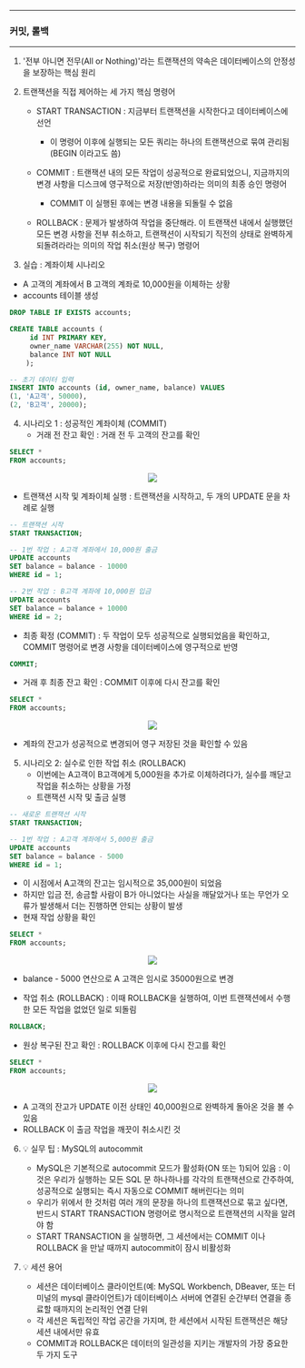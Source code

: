 -----
### 커밋, 롤백
-----
1. '전부 아니면 전무(All or Nothing)'라는 트랜잭션의 약속은 데이터베이스의 안정성을 보장하는 핵심 원리
2. 트랜잭션을 직접 제어하는 세 가지 핵심 명령어
   - START TRANSACTION : 지금부터 트랜잭션을 시작한다고 데이터베이스에 선언
     + 이 명령어 이후에 실행되는 모든 쿼리는 하나의 트랜잭션으로 묶여 관리됨 (BEGIN 이라고도 씀)

   - COMMIT : 트랜잭션 내의 모든 작업이 성공적으로 완료되었으니, 지금까지의 변경 사항을 디스크에 영구적으로 저장(반영)하라는 의미의 최종 승인 명령어
     + COMMIT 이 실행된 후에는 변경 내용을 되돌릴 수 없음
     
   - ROLLBACK : 문제가 발생하여 작업을 중단해라. 이 트랜잭션 내에서 실행했던 모든 변경 사항을 전부 취소하고, 트랜잭션이 시작되기 직전의 상태로 완벽하게 되돌려라라는 의미의 작업 취소(원상 복구) 명령어
     
3. 실습 : 계좌이체 시나리오
  - A 고객의 계좌에서 B 고객의 계좌로 10,000원을 이체하는 상황
  - accounts 테이블 생성
```sql
DROP TABLE IF EXISTS accounts;

CREATE TABLE accounts (
     id INT PRIMARY KEY,
     owner_name VARCHAR(255) NOT NULL,
     balance INT NOT NULL
    );
```
```sql
-- 초기 데이터 입력
INSERT INTO accounts (id, owner_name, balance) VALUES
(1, 'A고객', 50000),
(2, 'B고객', 20000);
```

4. 시나리오 1 : 성공적인 계좌이체 (COMMIT)
   - 거래 전 잔고 확인 : 거래 전 두 고객의 잔고를 확인
```sql
SELECT *
FROM accounts;
```
<div align="center">
<img src="https://github.com/user-attachments/assets/34d0df06-1ba1-406a-81a1-ffbcac088fb3">
</div>

   - 트랜잭션 시작 및 계좌이체 실행 : 트랜잭션을 시작하고, 두 개의 UPDATE 문을 차례로 실행
```sql
-- 트랜잭션 시작
START TRANSACTION;

-- 1번 작업 : A고객 계좌에서 10,000원 출금
UPDATE accounts
SET balance = balance - 10000
WHERE id = 1;

-- 2번 작업 : B고객 계좌에 10,000원 입금
UPDATE accounts
SET balance = balance + 10000
WHERE id = 2;
```

  - 최종 확정 (COMMIT) : 두 작업이 모두 성공적으로 실행되었음을 확인하고, COMMIT 명령어로 변경 사항을 데이터베이스에 영구적으로 반영
```sql
COMMIT;
```

  - 거래 후 최종 잔고 확인 : COMMIT 이후에 다시 잔고를 확인
```sql
SELECT *
FROM accounts;
```
<div align="center">
<img src="https://github.com/user-attachments/assets/f43c78e6-0b20-489b-91d5-48a38c143693">
</div>

  - 계좌의 잔고가 성공적으로 변경되어 영구 저장된 것을 확인할 수 있음

5. 시나리오 2: 실수로 인한 작업 취소 (ROLLBACK)
   - 이번에는 A고객이 B고객에게 5,000원을 추가로 이체하려다가, 실수를 깨닫고 작업을 취소하는 상황을 가정
   - 트랜잭션 시작 및 출금 실행
```sql
-- 새로운 트랜잭션 시작
START TRANSACTION;

-- 1번 작업 : A고객 계좌에서 5,000원 출금
UPDATE accounts
SET balance = balance - 5000
WHERE id = 1;
```
   - 이 시점에서 A고객의 잔고는 임시적으로 35,000원이 되었음
   - 하지만 입금 전, 송금할 사람이 B가 아니었다는 사실을 깨달았거나 또는 무언가 오류가 발생해서 더는 진행하면 안되는 상황이 발생
   - 현재 작업 상황을 확인
```sql
SELECT *
FROM accounts;
```
<div align="center">
<img src="https://github.com/user-attachments/assets/8fa0a49b-7445-4546-b63a-42619e102cf5">
</div>

   - balance - 5000 연산으로 A 고객은 임시로 35000원으로 변경

   - 작업 취소 (ROLLBACK) : 이때 ROLLBACK을 실행하여, 이번 트랜잭션에서 수행한 모든 작업을 없었던 일로 되돌림
```sql
ROLLBACK;
```

   - 원상 복구된 잔고 확인 : ROLLBACK 이후에 다시 잔고를 확인
```sql
SELECT *
FROM accounts;
```

<div align="center">
<img src="https://github.com/user-attachments/assets/a9d4f770-c280-4b36-a079-55177f28bd97">
</div>

   - A 고객의 잔고가 UPDATE 이전 상태인 40,000원으로 완벽하게 돌아온 것을 볼 수 있음
   - ROLLBACK 이 출금 작업을 깨끗이 취소시킨 것

6. 💡 실무 팁 : MySQL의 autocommit
   - MySQL은 기본적으로 autocommit 모드가 활성화(ON 또는 1)되어 있음 : 이것은 우리가 실행하는 모든 SQL 문 하나하나를 각각의 트랜잭션으로 간주하여, 성공적으로 실행되는 즉시 자동으로 COMMIT 해버린다는 의미
   - 우리가 위에서 한 것처럼 여러 개의 문장을 하나의 트랜잭션으로 묶고 싶다면, 반드시 START TRANSACTION 명령어로 명시적으로 트랜잭션의 시작을 알려야 함
   - START TRANSACTION 을 실행하면, 그 세션에서는 COMMIT 이나 ROLLBACK 을 만날 때까지 autocommit이 잠시 비활성화

7. 💡 세션 용어
   - 세션은 데이터베이스 클라이언트(예: MySQL Workbench, DBeaver, 또는 터미널의 mysql 클라이언트)가 데이터베이스 서버에 연결된 순간부터 연결을 종료할 때까지의 논리적인 연결 단위
   - 각 세션은 독립적인 작업 공간을 가지며, 한 세션에서 시작된 트랜잭션은 해당 세션 내에서만 유효
   - COMMIT과 ROLLBACK은 데이터의 일관성을 지키는 개발자의 가장 중요한 두 가지 도구
